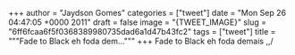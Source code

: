
+++
author = "Jaydson Gomes"
categories = ["tweet"]
date = "Mon Sep 26 04:47:05 +0000 2011"
draft = false
image = "{TWEET_IMAGE}"
slug = "6ff6fcaa6f5f0368389980735dad6a1d47b43fc2"
tags = ["tweet"]
title = """Fade to Black eh foda dem..."""
+++
Fade to Black eh foda demais \,,/

